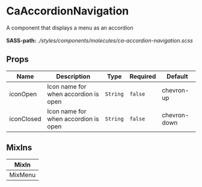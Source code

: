 # CaAccordionNavigation

A component that displays a menu as an accordion<br><br> **SASS-path:** _./styles/components/molecules/ca-accordion-navigation.scss_

## Props

<!-- @vuese:CaAccordionNavigation:props:start -->
|Name|Description|Type|Required|Default|
|---|---|---|---|---|
|iconOpen|Icon name for when accordion is open|`String`|`false`|chevron-up|
|iconClosed|Icon name for when accordion is open|`String`|`false`|chevron-down|

<!-- @vuese:CaAccordionNavigation:props:end -->


## MixIns

<!-- @vuese:CaAccordionNavigation:mixIns:start -->
|MixIn|
|---|
|MixMenu|

<!-- @vuese:CaAccordionNavigation:mixIns:end -->


